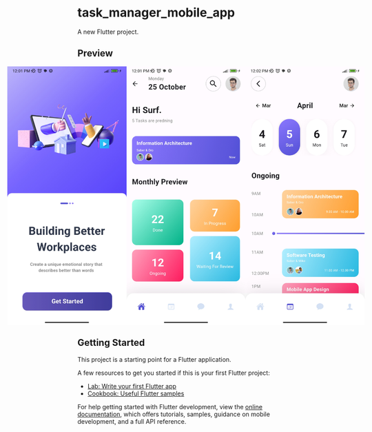 # task_manager_mobile_app

A new Flutter project.

## Preview

<div style="display: flex; justify-content: center;">
    <img src="preview/photo1.jpg" alt="preview image 1" width="400" height="600">
    <img src="preview/photo2.jpg" alt="preview image 2" width="400" height="600">
    <img src="preview/photo3.jpg" alt="preview image 3" width="400" height="600">
</div>

## Getting Started

This project is a starting point for a Flutter application.

A few resources to get you started if this is your first Flutter project:

- [Lab: Write your first Flutter app](https://docs.flutter.dev/get-started/codelab)
- [Cookbook: Useful Flutter samples](https://docs.flutter.dev/cookbook)

For help getting started with Flutter development, view the
[online documentation](https://docs.flutter.dev/), which offers tutorials,
samples, guidance on mobile development, and a full API reference.
